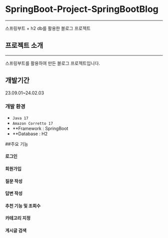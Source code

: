 # SpringBoot-Project-SpringBootBlog
---
스프링부트 + h2 db를 활용한 블로그 프로젝트

## 프로젝트 소개
---
스프링부트를 활용하여 만든 블로그 프로젝트입니다.

## 개발기간
23.09.01~24.02.03

### 개발 환경
- `Java 17`
- `Amazon Corretto 17`
- **Framework : SpringBoot
- **Database : H2

##주요 기능

#### 로그인
#### 회원가입
#### 질문 작성
#### 답변 작성
#### 추천 기능 및 조회수
#### 카테고리 지정
#### 게시글 검색

